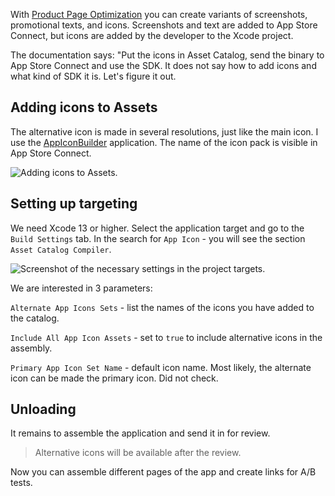 With [Product Page Optimization](https://developer.apple.com/app-store/product-page-optimization/) you can create variants of screenshots, promotional texts, and icons. Screenshots and text are added to App Store Connect, but icons are added by the developer to the Xcode project.

The documentation says: "Put the icons in Asset Catalog, send the binary to App Store Connect and use the SDK. It does not say how to add icons and what kind of SDK it is. Let's figure it out.

## Adding icons to Assets

The alternative icon is made in several resolutions, just like the main icon. I use the [AppIconBuilder](https://apps.apple.com/app/id1294179975) application. The name of the icon pack is visible in App Store Connect.

![Adding icons to Assets.](https://cdn.sparrowcode.io/tutorials/product-page-optimization-alternative-icons/adding-icons-to-assets.png)

## Setting up targeting

We need Xcode 13 or higher. Select the application target and go to the `Build Settings` tab. In the search for `App Icon` - you will see the section `Asset Catalog Compiler`.

![Screenshot of the necessary settings in the project targets.](https://cdn.sparrowcode.io/tutorials/product-page-optimization-alternative-icons/adding-settings-to-target.png)

We are interested in 3 parameters:

`Alternate App Icons Sets` - list the names of the icons you have added to the catalog.

`Include All App Icon Assets` - set to `true` to include alternative icons in the assembly.

`Primary App Icon Set Name` - default icon name. Most likely, the alternate icon can be made the primary icon. Did not check.

## Unloading

It remains to assemble the application and send it in for review.

>Alternative icons will be available after the review.

Now you can assemble different pages of the app and create links for A/B tests.

